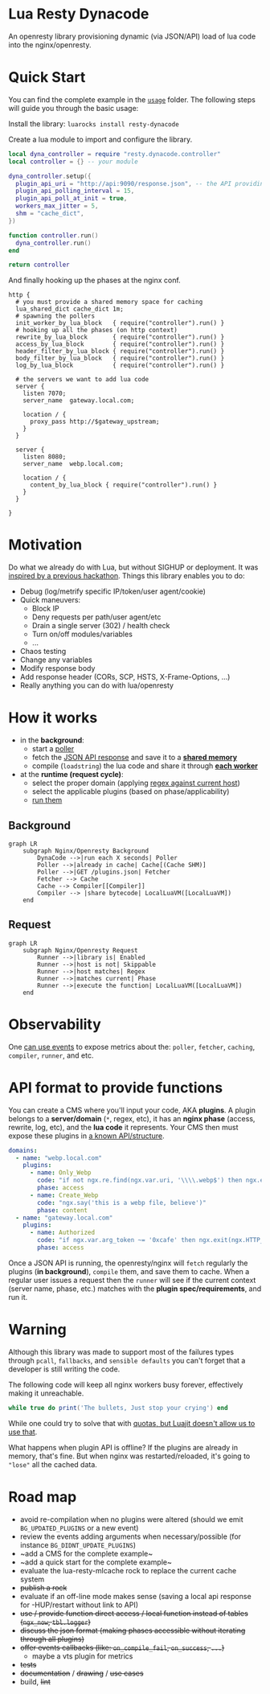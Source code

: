 # Lua Resty Dynacode

An openresty library provisioning dynamic (via JSON/API) load of lua code into the nginx/openresty.

# Quick Start

You can find the complete example in the [`usage`](/usage) folder. The following steps will guide you through the basic usage:

Install the library: `luarocks install resty-dynacode`

Create a lua module to import and configure the library.

```lua
local dyna_controller = require "resty.dynacode.controller"
local controller = {} -- your module

dyna_controller.setup({
  plugin_api_uri = "http://api:9090/response.json", -- the API providing the expected response
  plugin_api_polling_interval = 15,
  plugin_api_poll_at_init = true,
  workers_max_jitter = 5,
  shm = "cache_dict",
})

function controller.run()
  dyna_controller.run()
end

return controller
```

And finally hooking up the phases at the nginx conf.

```nginx
http {
  # you must provide a shared memory space for caching
  lua_shared_dict cache_dict 1m;
  # spawning the pollers
  init_worker_by_lua_block   { require("controller").run() }
  # hooking up all the phases (on http context)
  rewrite_by_lua_block       { require("controller").run() }
  access_by_lua_block        { require("controller").run() }
  header_filter_by_lua_block { require("controller").run() }
  body_filter_by_lua_block   { require("controller").run() }
  log_by_lua_block           { require("controller").run() }

  # the servers we want to add lua code
  server {
    listen 7070;
    server_name  gateway.local.com;

    location / {
      proxy_pass http://$gateway_upstream;
    }
  }

  server {
    listen 8080;
    server_name  webp.local.com;

    location / {
      content_by_lua_block { require("controller").run() }
    }
  }

}
```

# Motivation

Do what we already do with Lua, but without SIGHUP or deployment. It was [inspired by a previous hackathon](https://github.com/leandromoreira/edge-computing-resty#demo). Things this library enables you to do:

* Debug (log/metrify specific IP/token/user agent/cookie)
* Quick maneuvers:
  * Block IP
  * Deny requests per path/user agent/etc
  * Drain a single server (302) / health check
  * Turn on/off modules/variables
  * ...
* Chaos testing
* Change any variables
* Modify response body
* Add response header (CORs, SCP, HSTS, X-Frame-Options,
 ...)
* Really anything you can do with lua/openresty


# How it works

* in the **background**:
  * start a [poller](/src/resty/dynacode/poller.lua#L40)
  * fetch the [JSON API response](/usage/response.json) and save it to a [**shared memory**](/src/resty/dynacode/cache.lua#L67)
  * compile (`loadstring`) the lua code and share it through [**each worker**](/src/resty/dynacode/controller.lua#L157)
* at the **runtime (request cycle)**:
  * select the proper domain (applying [regex against current host](/src/resty/dynacode/runner.lua#L88))
  * select the applicable plugins (based on phase/applicability)
  * [run them](/src/resty/dynacode/runner.lua#L102)

## Background 

```mermaid
graph LR
    subgraph Nginx/Openresty Background
        DynaCode -->|run each X seconds| Poller
        Poller -->|already in cache| Cache[(Cache SHM)]
        Poller -->|GET /plugins.json| Fetcher
        Fetcher --> Cache
        Cache --> Compiler[[Compiler]]
        Compiler --> |share bytecode| LocalLuaVM([LocalLuaVM])
    end
```

## Request

```mermaid
graph LR
    subgraph Nginx/Openresty Request
        Runner -->|library is| Enabled
        Runner -->|host is not| Skippable
        Runner -->|host matches| Regex
        Runner -->|matches current| Phase
        Runner -->|execute the function| LocalLuaVM([LocalLuaVM])
    end
```

# Observability

One [can use events](usage/src/controller.lua#L73) to expose metrics about the: `poller`, `fetcher`, `caching`, `compiler`, `runner`, and etc.

# API format to provide functions

You can create a CMS where you'll input your code, AKA **plugins**. A plugin belongs to a **server/domain** (`*`, regex, etc), it has an **nginx phase** (access, rewrite, log, etc), and the **lua code** it represents. Your CMS then must expose these plugins in [a known API/structure](/usage/response.json).

```yaml
domains:
  - name: "webp.local.com"
    plugins:
      - name: Only_Webp
        code: "if not ngx.re.find(ngx.var.uri, '\\\\.webp$') then ngx.exit(ngx.HTTP_NOT_FOUND) end"
        phase: access
      - name: Create_Webp
        code: "ngx.say('this is a webp file, believe')"
        phase: content
  - name: "gateway.local.com"
    plugins:
      - name: Authorized
        code: "if ngx.var.arg_token ~= '0xcafe' then ngx.exit(ngx.HTTP_UNAUTHORIZED) end"
        phase: access
```

Once a JSON API is running, the openresty/nginx will `fetch` regularly the plugins (**in background**), `compile` them, and save them to cache. When a regular user issues a request then the `runner` will see if the current context (server name, phase, etc.) matches with the **plugin spec/requirements**, and run it.


# Warning

Although this library was made to support most of the failures types through `pcall`, `fallbacks`, and `sensible defaults` you can't forget that a developer is still writing the code.

The following code will keep all nginx workers busy forever, effectively making it unreachable.

```lua
while true do print('The bullets, Just stop your crying') end
```

While one could try to solve that with [quotas, but Luajit doesn't allow us to use that](https://github.com/Kong/kong-lua-sandbox#optionsquota).

What happens when plugin API is offline? If the plugins are already in memory, that's fine. But when nginx was restarted/reloaded, it's going to `"lose"` all the cached data.


# Road map

* avoid re-compilation when no plugins were altered (should we emit `BG_UPDATED_PLUGINS` or a new event)
* review the events adding arguments when necessary/possible (for instance `BG_DIDNT_UPDATE_PLUGINS`)
* ~add a CMS for the complete example~
* ~add a quick start for the complete example~
* evaluate the lua-resty-mlcache rock to replace the current cache system
* ~~publish a rock~~
* evaluate if an off-line mode makes sense (saving a local api response for -HUP/restart without link to API)
* ~~use / provide function direct access / local function instead of tables (`ngx_now`, `tbl.logger`)~~
* ~~discuss the json format (making phases accessible without iterating through all plugins)~~
* ~~offer events callbacks (like: `on_compile_fail`, `on_success`, `...`)~~
  * maybe a vts plugin for metrics
* ~~tests~~
* ~~documentation~~ / ~~drawing~~ / ~~use cases~~
* build, ~~lint~~
